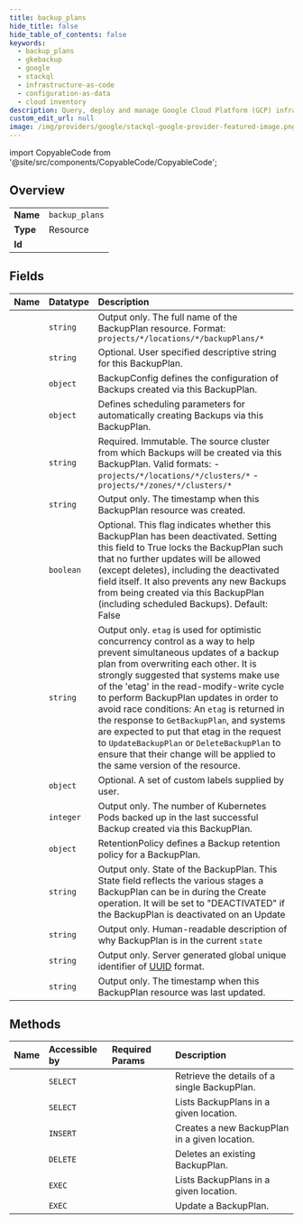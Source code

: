```yaml
---
title: backup_plans
hide_title: false
hide_table_of_contents: false
keywords:
  - backup_plans
  - gkebackup
  - google    
  - stackql
  - infrastructure-as-code
  - configuration-as-data
  - cloud inventory
description: Query, deploy and manage Google Cloud Platform (GCP) infrastructure and resources using SQL
custom_edit_url: null
image: /img/providers/google/stackql-google-provider-featured-image.png
---
```


import CopyableCode from '@site/src/components/CopyableCode/CopyableCode';




## Overview
<table><tbody>
<tr><td><b>Name</b></td><td><code>backup_plans</code></td></tr>
<tr><td><b>Type</b></td><td>Resource</td></tr>
<tr><td><b>Id</b></td><td><CopyableCode code="google.gkebackup.backup_plans" /></td></tr>
</tbody></table>

## Fields
| Name | Datatype | Description |
|:-----|:---------|:------------|
| <CopyableCode code="name" /> | `string` | Output only. The full name of the BackupPlan resource. Format: `projects/*/locations/*/backupPlans/*` |
| <CopyableCode code="description" /> | `string` | Optional. User specified descriptive string for this BackupPlan. |
| <CopyableCode code="backupConfig" /> | `object` | BackupConfig defines the configuration of Backups created via this BackupPlan. |
| <CopyableCode code="backupSchedule" /> | `object` | Defines scheduling parameters for automatically creating Backups via this BackupPlan. |
| <CopyableCode code="cluster" /> | `string` | Required. Immutable. The source cluster from which Backups will be created via this BackupPlan. Valid formats: - `projects/*/locations/*/clusters/*` - `projects/*/zones/*/clusters/*` |
| <CopyableCode code="createTime" /> | `string` | Output only. The timestamp when this BackupPlan resource was created. |
| <CopyableCode code="deactivated" /> | `boolean` | Optional. This flag indicates whether this BackupPlan has been deactivated. Setting this field to True locks the BackupPlan such that no further updates will be allowed (except deletes), including the deactivated field itself. It also prevents any new Backups from being created via this BackupPlan (including scheduled Backups). Default: False |
| <CopyableCode code="etag" /> | `string` | Output only. `etag` is used for optimistic concurrency control as a way to help prevent simultaneous updates of a backup plan from overwriting each other. It is strongly suggested that systems make use of the 'etag' in the read-modify-write cycle to perform BackupPlan updates in order to avoid race conditions: An `etag` is returned in the response to `GetBackupPlan`, and systems are expected to put that etag in the request to `UpdateBackupPlan` or `DeleteBackupPlan` to ensure that their change will be applied to the same version of the resource. |
| <CopyableCode code="labels" /> | `object` | Optional. A set of custom labels supplied by user. |
| <CopyableCode code="protectedPodCount" /> | `integer` | Output only. The number of Kubernetes Pods backed up in the last successful Backup created via this BackupPlan. |
| <CopyableCode code="retentionPolicy" /> | `object` | RetentionPolicy defines a Backup retention policy for a BackupPlan. |
| <CopyableCode code="state" /> | `string` | Output only. State of the BackupPlan. This State field reflects the various stages a BackupPlan can be in during the Create operation. It will be set to "DEACTIVATED" if the BackupPlan is deactivated on an Update |
| <CopyableCode code="stateReason" /> | `string` | Output only. Human-readable description of why BackupPlan is in the current `state` |
| <CopyableCode code="uid" /> | `string` | Output only. Server generated global unique identifier of [UUID](https://en.wikipedia.org/wiki/Universally_unique_identifier) format. |
| <CopyableCode code="updateTime" /> | `string` | Output only. The timestamp when this BackupPlan resource was last updated. |
## Methods
| Name | Accessible by | Required Params | Description |
|:-----|:--------------|:----------------|:------------|
| <CopyableCode code="get" /> | `SELECT` | <CopyableCode code="backupPlansId, locationsId, projectsId" /> | Retrieve the details of a single BackupPlan. |
| <CopyableCode code="list" /> | `SELECT` | <CopyableCode code="locationsId, projectsId" /> | Lists BackupPlans in a given location. |
| <CopyableCode code="create" /> | `INSERT` | <CopyableCode code="locationsId, projectsId" /> | Creates a new BackupPlan in a given location. |
| <CopyableCode code="delete" /> | `DELETE` | <CopyableCode code="backupPlansId, locationsId, projectsId" /> | Deletes an existing BackupPlan. |
| <CopyableCode code="_list" /> | `EXEC` | <CopyableCode code="locationsId, projectsId" /> | Lists BackupPlans in a given location. |
| <CopyableCode code="patch" /> | `EXEC` | <CopyableCode code="backupPlansId, locationsId, projectsId" /> | Update a BackupPlan. |
